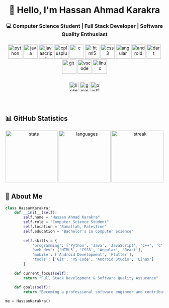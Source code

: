<br clear="both">

<h1 align="center">👋 Hello, I'm Hassan Ahmad Karakra</h1>
<h3 align="center">💻 Computer Science Student | Full Stack Developer | Software Quality Enthusiast</h3>

###

<div align="center">
  <!-- لغات البرمجة الأساسية -->
  <img src="https://skillicons.dev/icons?i=python" height="45" alt="python" title="Python" />
  <img src="https://skillicons.dev/icons?i=java" height="45" alt="java" title="Java" />
  <img src="https://skillicons.dev/icons?i=javascript" height="45" alt="javascript" title="JavaScript" />
  <img src="https://skillicons.dev/icons?i=cpp" height="45" alt="cplusplus" title="C++" />
  <img src="https://skillicons.dev/icons?i=c" height="45" alt="c" title="C" />
  
  <!-- تطوير الويب -->
  <img src="https://skillicons.dev/icons?i=html" height="45" alt="html5" title="HTML5" />
  <img src="https://skillicons.dev/icons?i=css" height="45" alt="css3" title="CSS3" />
  <img src="https://skillicons.dev/icons?i=angular" height="45" alt="angular" title="Angular" />
  
  <!-- الأدوات والتقنيات -->
  <img src="https://skillicons.dev/icons?i=android" height="45" alt="android" title="Android" />
  <img src="https://skillicons.dev/icons?i=dart" height="45" alt="dart" title="Dart" />
  <img src="https://skillicons.dev/icons?i=git" height="45" alt="git" title="Git" />
  <img src="https://skillicons.dev/icons?i=vscode" height="45" alt="vscode" title="VS Code" />
  <img src="https://skillicons.dev/icons?i=linux" height="45" alt="linux" title="Linux" />
</div>

###

<div align="center">
  <img src="https://img.shields.io/badge/LinkedIn-0077B5?style=for-the-badge&logo=linkedin&logoColor=white" height="30" alt="linkedin" />
  <img src="https://img.shields.io/badge/Gmail-D14836?style=for-the-badge&logo=gmail&logoColor=white" height="30" alt="gmail" />
  <img src="https://img.shields.io/badge/Portfolio-000000?style=for-the-badge&logo=About.me&logoColor=white" height="30" alt="portfolio" />
</div>

###

<br clear="both">

## 📊 GitHub Statistics

<div align="center">
  <img src="https://github-readme-stats.vercel.app/api?username=Hassan-A-Karakra&show_icons=true&theme=radical&hide_border=true" height="165" alt="stats" />
  <img src="https://github-readme-stats.vercel.app/api/top-langs?username=Hassan-A-Karakra&layout=compact&theme=radical&hide_border=true" height="165" alt="languages" />
  <img src="https://streak-stats.demolab.com?user=Hassan-A-Karakra&theme=radical&hide_border=true" height="165" alt="streak" />
</div>

###

## 🚀 About Me

```python
class HassanKarakra:
    def __init__(self):
        self.name = "Hassan Ahmad Karakra"
        self.role = "Computer Science Student"
        self.location = "Ramallah, Palestine"
        self.education = "Bachelor's in Computer Science"
        
        self.skills = {
            'programming': ['Python', 'Java', 'JavaScript', 'C++', 'C'],
            'web_dev': ['HTML5', 'CSS3', 'Angular', 'React'],
            'mobile': ['Android Development', 'Flutter'],
            'tools': ['Git', 'VS Code', 'Android Studio', 'Linux']
        }
    
    def current_focus(self):
        return "Full Stack Development & Software Quality Assurance"
    
    def goals(self):
        return "Becoming a professional software engineer and contributing to open source"

me = HassanKarakra()
